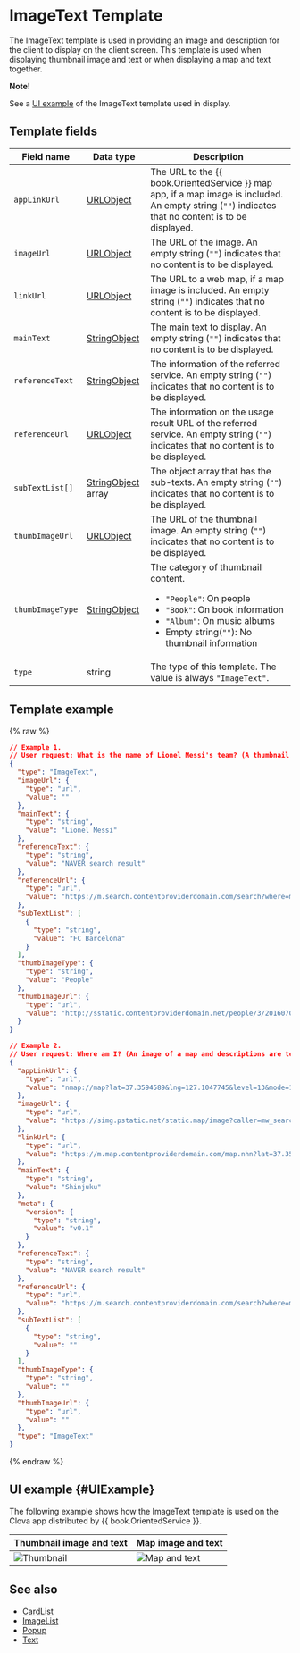 # ImageText Template
The ImageText template is used in providing an image and description for the client to display on the client screen. This template is used when displaying thumbnail image and text or when displaying a map and text together.

<div class="note">
<p><strong>Note!</strong></p>
<p>See a <a href="#UIExample">UI example</a> of the ImageText template used in display.</p>
</div>

## Template fields

| Field name       | Data type    | Description                     |
|---------------|---------|-----------------------------|
| `appLinkUrl`     | [URLObject](/CIC/References/ContentTemplates/Shared_Objects.md#URLObject)             | The URL to the {{ book.OrientedService }} map app, if a map image is included. An empty string (`""`) indicates that no content is to be displayed.  |
| `imageUrl`       | [URLObject](/CIC/References/ContentTemplates/Shared_Objects.md#URLObject)             | The URL of the image. An empty string (`""`) indicates that no content is to be displayed.                                |
| `linkUrl`        | [URLObject](/CIC/References/ContentTemplates/Shared_Objects.md#URLObject)             | The URL to a web map, if a map image is included. An empty string (`""`) indicates that no content is to be displayed.   |
| `mainText`       | [StringObject](/CIC/References/ContentTemplates/Shared_Objects.md#StringObject)       | The main text to display. An empty string (`""`) indicates that no content is to be displayed.                                       |
| `referenceText`  | [StringObject](/CIC/References/ContentTemplates/Shared_Objects.md#StringObject)       | The information of the referred service. An empty string (`""`) indicates that no content is to be displayed.  |
| `referenceUrl`   | [URLObject](/CIC/References/ContentTemplates/Shared_Objects.md#URLObject)             | The information on the usage result URL of the referred service. An empty string (`""`) indicates that no content is to be displayed.   |
| `subTextList[]`    | [StringObject](/CIC/References/ContentTemplates/Shared_Objects.md#StringObject) array | The object array that has the sub-texts. An empty string (`""`) indicates that no content is to be displayed.                               |
| `thumbImageUrl`  | [URLObject](/CIC/References/ContentTemplates/Shared_Objects.md#URLObject)             | The URL of the thumbnail image. An empty string (`""`) indicates that no content is to be displayed.                           |
| `thumbImageType` | [StringObject](/CIC/References/ContentTemplates/Shared_Objects.md#StringObject)       | The category of thumbnail content. <ul><li><code>"People"</code>: On people</li><li><code>"Book"</code>: On book information</li><li><code>"Album"</code>: On music albums</li><li>Empty string(<code>""</code>): No thumbnail information</li></ul> |
| `type`           | string  | The type of this template. The value is always `"ImageText"`.      |

## Template example

{% raw %}

```json
// Example 1.
// User request: What is the name of Lionel Messi's team? (A thumbnail image and text are to be displayed)
{
  "type": "ImageText",
  "imageUrl": {
    "type": "url",
    "value": ""
  },
  "mainText": {
    "type": "string",
    "value": "Lionel Messi"
  },
  "referenceText": {
    "type": "string",
    "value": "NAVER search result"
  },
  "referenceUrl": {
    "type": "url",
    "value": "https://m.search.contentproviderdomain.com/search?where=m&sm=mob_lic&query=%eb%a6%ac%ec%98%a4%eb%84%ac+%eb%a9%94%ec%8b%9c+%ec%86%8c%ec%86%8d%ed%8c%80"
  },
  "subTextList": [
    {
      "type": "string",
      "value": "FC Barcelona"
    }
  ],
  "thumbImageType": {
    "type": "string",
    "value": "People"
  },
  "thumbImageUrl": {
    "type": "url",
    "value": "http://sstatic.contentproviderdomain.net/people/3/201607071816066361.jpg"
  }
}

// Example 2.
// User request: Where am I? (An image of a map and descriptions are to be displayed)
{
  "appLinkUrl": {
    "type": "url",
    "value": "nmap://map?lat=37.3594589&lng=127.1047745&level=13&mode=1&traffic=false&bicycle=false&cadastral=false&appname=com.contentproviderdomain.clova"
  },
  "imageUrl": {
    "type": "url",
    "value": "https://simg.pstatic.net/static.map/image?caller=mw_search&crs=EPSG:4326&scale=2&format=jpg&dataversion=163.2&version=1.1&baselayer=default&center=127.1047745,37.3594589&markers=type,default2_s,127.1047745,37.3594589&level=10&h=402&w=515"
  },
  "linkUrl": {
    "type": "url",
    "value": "https://m.map.contentproviderdomain.com/map.nhn?lat=37.3594589&lng=127.1047745&dlevel=&mapMode=&pinTitle=&boundary=&traffic="
  },
  "mainText": {
    "type": "string",
    "value": "Shinjuku"
  },
  "meta": {
    "version": {
      "type": "string",
      "value": "v0.1"
    }
  },
  "referenceText": {
    "type": "string",
    "value": "NAVER search result"
  },
  "referenceUrl": {
    "type": "url",
    "value": "https://m.search.contentproviderdomain.com/search?where=m&sm=mob_lic&query=%ed%98%84%ec%9e%ac+%ec%9c%84%ec%b9%98"
  },
  "subTextList": [
    {
      "type": "string",
      "value": ""
    }
  ],
  "thumbImageType": {
    "type": "string",
    "value": ""
  },
  "thumbImageUrl": {
    "type": "url",
    "value": ""
  },
  "type": "ImageText"
}
```

{% endraw %}

## UI example {#UIExample}
The following example shows how the ImageText template is used on the Clova app distributed by {{ book.OrientedService }}.

| Thumbnail image and text | Map image and text |
|-------|-------|
| ![Thumbnail](/CIC/Resources/Images/Content_Template-Thumbimage_and_Text.png) | ![Map and text](/CIC/Resources/Images/Content_Template-Mapimage_and_Text.png) |

## See also
* [CardList](/CIC/References/ContentTemplates/CardList.md)
* [ImageList](/CIC/References/ContentTemplates/ImageList.md)
* [Popup](/CIC/References/ContentTemplates/Popup.md)
* [Text](/CIC/References/ContentTemplates/Text.md)
